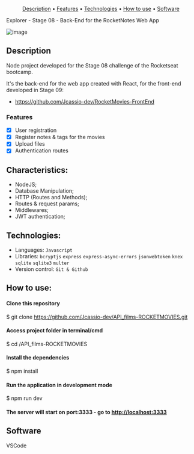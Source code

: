 
<p align="center">
 <a href="#Description">Description</a> •
 <a href="#Features">Features</a> • 
 <a href="#Technologies">Technologies</a> •
 <a href="#How to use">How to use</a> •
 <a href="#Software">Software</a> 
</p>

Explorer - Stage 08 - Back-End for the RocketNotes Web App

![image](https://user-images.githubusercontent.com/62391659/221258411-95739590-d90c-46ec-802c-b54fead7e688.png)

<div id="Description">

## Description
Node project developed for the Stage 08 challenge of the Rocketseat bootcamp.

It's the back-end for the web app created with React, for the front-end developed in Stage 09:

- https://github.com/Jcassio-dev/RocketMovies-FrontEnd

</div>
<div id="Features">

### Features

- [x] User registration
- [x] Register notes & tags for the movies
- [x] Upload files
- [x] Authentication routes

</div>
<div id="Characteristics">

## Characteristics:
- NodeJS;
- Database Manipulation;
- HTTP (Routes and Methods);
- Routes & request params;
- Middlewares;
- JWT authentication;

</div>
<div id="Technologies">

## Technologies:

- Languages: `Javascript`
- Libraries: `bcryptjs` `express` `express-async-errors` `jsonwebtoken` `knex` `sqlite` `sqlite3` `multer`
- Version control: `Git & Github`

</div>
<div id="How to use">

## How to use:

#### Clone this repository
$ git clone <https://github.com/Jcassio-dev/API_films-ROCKETMOVIES.git>

#### Access project folder in terminal/cmd
$ cd /API_films-ROCKETMOVIES
  
#### Install the dependencies
$ npm install

#### Run the application in development mode
$ npm run dev

#### The server will start on port:3333 - go to <http://localhost:3333> 

</div>
<div id="Software">

## Software

VSCode
</div>
